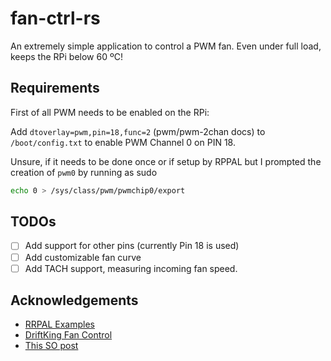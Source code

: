 # fan-ctrl-rs

An extremely simple application to control a PWM fan.
Even under full load, keeps the RPi below 60 ºC!

## Requirements

First of all PWM needs to be enabled on the RPi:

Add `dtoverlay=pwm,pin=18,func=2` (pwm/pwm-2chan docs) to `/boot/config.txt` to enable PWM Channel 0 on PIN 18.

Unsure, if it needs to be done once or if setup by RPPAL but I prompted the creation of `pwm0` by
running as sudo
```bash
echo 0 > /sys/class/pwm/pwmchip0/export
```

## TODOs

- [ ] Add support for other pins (currently Pin 18 is used)
- [ ] Add customizable fan curve
- [ ] Add TACH support, measuring incoming fan speed.

## Acknowledgements

- [RRPAL Examples](https://github.com/golemparts/rppal/blob/master/examples/pwm_blinkled.rs)
- [DriftKing Fan Control](https://github.com/DriftKingTW/Raspberry-Pi-PWM-Fan-Control)
- [This SO post](https://raspberrypi.stackexchange.com/questions/118235/can-i-control-a-4-pin-fan-with-a-raspberry-pi-without-adding-more-circuitry)
